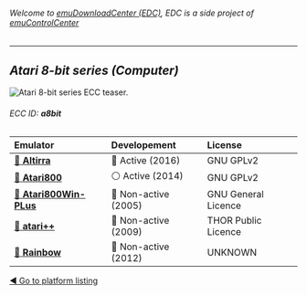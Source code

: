 ###### Welcome to [emuDownloadCenter (EDC)](https://github.com/PhoenixInteractiveNL/emuDownloadCenter/wiki/), EDC is a side project of [emuControlCenter](https://github.com/PhoenixInteractiveNL/emuControlCenter/wiki/)
***
## _Atari 8-bit series (Computer)_
![](https://raw.githubusercontent.com/wiki/PhoenixInteractiveNL/emuDownloadCenter/images_platform/ecc_a8bit_teaser.png "Atari 8-bit series ECC teaser.")
###### ECC ID: **a8bit**

| Emulator   | Developement        | License     |
|:-----------|:--------------------|:------------|
| [:file_folder: **Altirra**](https://github.com/PhoenixInteractiveNL/emuDownloadCenter/wiki/Emulator-altirra#menu) | :large_blue_circle: Active (2016) | GNU GPLv2 |
| [:file_folder: **Atari800**](https://github.com/PhoenixInteractiveNL/emuDownloadCenter/wiki/Emulator-atari800#menu) | :white_circle: Active (2014) | GNU GPLv2 |
| [:file_folder: **Atari800Win-PLus**](https://github.com/PhoenixInteractiveNL/emuDownloadCenter/wiki/Emulator-atari800winplus#menu) | :red_circle: Non-active (2005) | GNU General Licence |
| [:file_folder: **atari++**](https://github.com/PhoenixInteractiveNL/emuDownloadCenter/wiki/Emulator-atariplusplus#menu) | :red_circle: Non-active (2009) | THOR Public Licence |
| [:file_folder: **Rainbow**](https://github.com/PhoenixInteractiveNL/emuDownloadCenter/wiki/Emulator-rainbow#menu) | :red_circle: Non-active (2012) | UNKNOWN |

[:arrow_backward: Go to platform listing](https://github.com/PhoenixInteractiveNL/emuDownloadCenter/wiki/EDC-Platform-List)

